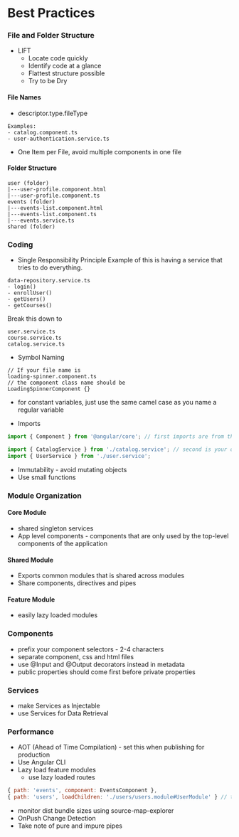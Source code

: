 # Best Practices

### File and Folder Structure
- LIFT
    - Locate code quickly
    - Identify code at a glance
    - Flattest structure possible
    - Try to be Dry
#### File Names
- descriptor.type.fileType
```
Examples:
- catalog.component.ts
- user-authentication.service.ts
```
- One Item per File, avoid multiple components in one file

#### Folder Structure
```
user (folder)
|---user-profile.component.html
|---user-profile.component.ts
events (folder)
|---events-list.component.html
|---events-list.component.ts
|---events.service.ts
shared (folder)
```
### Coding
- Single Responsibility Principle
Example of this is having a service that tries to do everything.
```
data-repository.service.ts
- login()
- enrollUser()
- getUsers()
- getCourses()
```
Break this down to
```
user.service.ts
course.service.ts
catalog.service.ts
```
- Symbol Naming
```
// If your file name is
loading-spinner.component.ts
// the component class name should be
LoadingSpinnerComponent {}
```
- for constant variables, just use the same camel case as you name a regular variable

- Imports
```javascript
import { Component } from '@angular/core'; // first imports are from third party

import { CatalogService } from './catalog.service'; // second is your own classes
import { UserService } from './user.service';
```
- Immutability - avoid mutating objects
- Use small functions

### Module Organization
#### Core Module
- shared singleton services
- App level components - components that are only used by the top-level components of the application
#### Shared Module
- Exports common modules that is shared across modules
- Share components, directives and pipes
#### Feature Module
- easily lazy loaded modules

### Components
- prefix your component selectors - 2-4 characters
- separate component, css and html files
- use @Input and @Output decorators instead in metadata
- public properties should come first before private properties

### Services
- make Services as Injectable
- use Services for Data Retrieval

### Performance
- AOT (Ahead of Time Compilation) - set this when publishing for production
- Use Angular CLI
- Lazy load feature modules
    - use lazy loaded routes
```js
{ path: 'events', component: EventsComponent },
{ path: 'users', loadChildren: './users/users.module#UserModule' } // this lazy loads a User Module
```
- monitor dist bundle sizes using source-map-explorer
- OnPush Change Detection
- Take note of pure and impure pipes